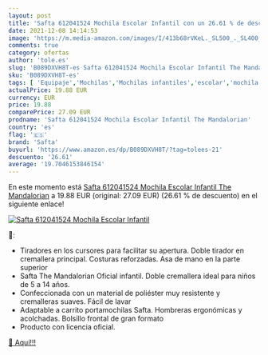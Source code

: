 ```yaml
---
layout: post
title: 'Safta 612041524 Mochila Escolar Infantil con un 26.61 % de descuento'
date: 2021-12-08 14:14:53
image: 'https://m.media-amazon.com/images/I/413b68rVKeL._SL500_._SL400_.jpg'
comments: true
category: ofertas
author: 'tole.es'
slug: 'B089DXVH8T-es Safta 612041524 Mochila Escolar Infantil The Mandalorian'
sku: 'B089DXVH8T-es'
tags: [ 'Equipaje','Mochilas','Mochilas infantiles','escolar','mochila','safta', ]
actualPrice: 19.88 EUR
currency: EUR
price: 19.88
comparePrice: 27.09 EUR
prodname: 'Safta 612041524 Mochila Escolar Infantil The Mandalorian'
country: 'es'
flag: '🇪🇸'
brand: 'Safta'
buyurl: 'https://www.amazon.es/dp/B089DXVH8T/?tag=tolees-21'
descuento: '26.61'
average: '19.7046153846154'
---
```


En este momento está [Safta 612041524 Mochila Escolar Infantil The Mandalorian](https://www.amazon.es/dp/B089DXVH8T/?tag=tolees-21) a 19.88 EUR (original: 27.09 EUR) (26.61 %  de descuento) en el siguiente enlace!

[![Safta 612041524 Mochila Escolar Infantil](https://m.media-amazon.com/images/I/413b68rVKeL._SL500_._SL400_.jpg)](https://www.amazon.es/dp/B089DXVH8T/?tag=tolees-21)

🔎:

- Tiradores en los cursores para facilitar su apertura. Doble tirador en cremallera principal. Costuras reforzadas. Asa de mano en la parte superior
- Safta The Mandalorian Oficial infantil. Doble cremallera ideal para niños de 5 a 14 años.
- Confeccionada con un material de poliéster muy resistente y cremalleras suaves. Fácil de lavar
- Adaptable a carrito portamochilas Safta. Hombreras ergonómicas y acolchadas. Bolsillo frontal de gran formato
- Producto con licencia oficial.

[🛒 Aquí!!!](https://www.amazon.es/dp/B089DXVH8T/?tag=tolees-21)
